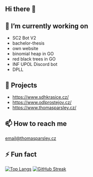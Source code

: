 ## Hi there 👋

## 🔭 I’m currently working on
- SC2 Bot V2
- bachelor-thesis
- own website
- binomial heap in GO
- red black trees in GO
- INF UPOL Discord bot
- DPLL

## 💾 Projects
- https://www.sdhkrasice.cz/
- https://www.odlprostejov.cz/
- https://www.thomasparsley.cz/

## 📫 How to reach me
<email@thomasparsley.cz>

## ⚡ Fun fact

<div>

[![Top Langs](https://github-readme-stats.vercel.app/api/top-langs/?username=Thomasparsley&theme=dark&hide_border=true)](https://github.com/anuraghazra/github-readme-stats)
[![GitHub Streak](http://github-readme-streak-stats.herokuapp.com?user=Thomasparsley&theme=dark&hide_border=true&date_format=M%20j%5B%2C%20Y%5D)](https://git.io/streak-stats)
  
 </div>

<!--
**Thomasparsley/Thomasparsley** is a ✨ _special_ ✨ repository because its `README.md` (this file) appears on your GitHub profile.

Here are some ideas to get you started:

- 🔭 I’m currently working on ...
- 🌱 I’m currently learning ...
- 👯 I’m looking to collaborate on ...
- 🤔 I’m looking for help with ...
- 💬 Ask me about ...
- 📫 How to reach me: ...
- 😄 Pronouns: ...
- ⚡ Fun fact: ...
-->
